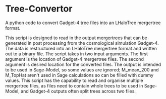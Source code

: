 # Tree-Convertor


A python code to convert Gadget-4 tree files into an LHaloTree mergertree format.


This script is designed to read in the output mergertrees that can be generated in post processing from the cosmological simulation Gadget-4. The data is restructured into an LHaloTree mergertree format and written out to a binary file. The script takes in two input arguments. The first argument is the location of Gadget-4 mergertree files. The second argument is desired location for the converted files. The output is intended to be used in Sage-Model, so some values are ignored; M_mean_200 and M_TopHat aren't used in Sage calculations so can be filled with dummy values. This script has the capability to read and organise multiple mergertree files, as files need to contain whole trees to be used in Sage-Model, and Gadget-4 outputs often split trees across two files.

